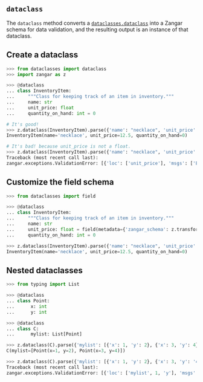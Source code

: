 ## `dataclass`

The `dataclass` method converts a [`dataclasses.dataclass`](https://docs.python.org/3/library/dataclasses.html#dataclasses.dataclass) into a Zangar schema for data validation, and the resulting output is an instance of that dataclass.

## Create a dataclass

```py
>>> from dataclasses import dataclass
>>> import zangar as z

>>> @dataclass
... class InventoryItem:
...     """Class for keeping track of an item in inventory."""
...     name: str
...     unit_price: float
...     quantity_on_hand: int = 0

```

```py
# It's good!
>>> z.dataclass(InventoryItem).parse({'name': "necklace", 'unit_price': 12.50})
InventoryItem(name='necklace', unit_price=12.5, quantity_on_hand=0)

```

```py
# It's bad! because unit_price is not a float.
>>> z.dataclass(InventoryItem).parse({'name': "necklace", 'unit_price': '12.50'})
Traceback (most recent call last):
zangar.exceptions.ValidationError: [{'loc': ['unit_price'], 'msgs': ['Expected float, received str']}]

```

## Customize the field schema

```py
>>> from dataclasses import field

>>> @dataclass
... class InventoryItem:
...     """Class for keeping track of an item in inventory."""
...     name: str
...     unit_price: float = field(metadata={'zangar_schema': z.transform(float)})
...     quantity_on_hand: int = 0

>>> z.dataclass(InventoryItem).parse({'name': "necklace", 'unit_price': '12.50'})
InventoryItem(name='necklace', unit_price=12.5, quantity_on_hand=0)

```

## Nested dataclasses

```py
>>> from typing import List

>>> @dataclass
... class Point:
...      x: int
...      y: int

>>> @dataclass
... class C:
...      mylist: List[Point]

>>> z.dataclass(C).parse({'mylist': [{'x': 1, 'y': 2}, {'x': 3, 'y': 4}]})
C(mylist=[Point(x=1, y=2), Point(x=3, y=4)])

>>> z.dataclass(C).parse({'mylist': [{'x': 1, 'y': 2}, {'x': 3, 'y': '4'}]})
Traceback (most recent call last):
zangar.exceptions.ValidationError: [{'loc': ['mylist', 1, 'y'], 'msgs': ['Expected int, received str']}]

```
